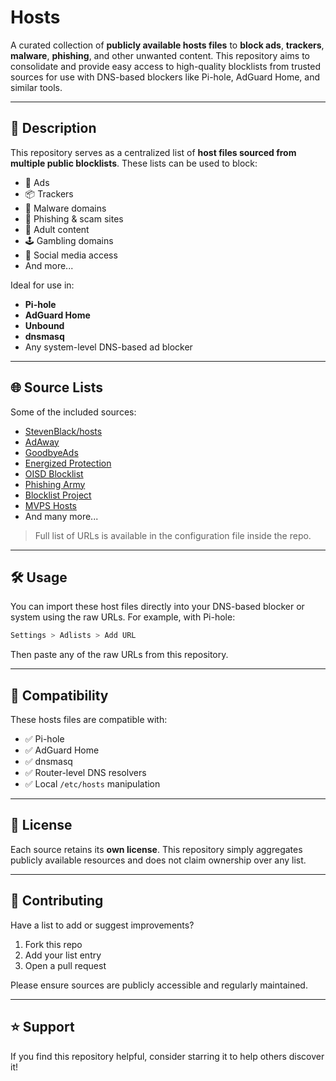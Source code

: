 # Hosts

A curated collection of **publicly available hosts files** to **block ads**, **trackers**, **malware**, **phishing**, and other unwanted content. This repository aims to consolidate and provide easy access to high-quality blocklists from trusted sources for use with DNS-based blockers like Pi-hole, AdGuard Home, and similar tools.

---

## 📜 Description

This repository serves as a centralized list of **host files sourced from multiple public blocklists**. These lists can be used to block:
- 🛑 Ads
- 📦 Trackers
- 🐛 Malware domains
- 🎣 Phishing & scam sites
- 🔞 Adult content
- 🕹️ Gambling domains
- 🤳 Social media access
- And more...

Ideal for use in:
- **Pi-hole**
- **AdGuard Home**
- **Unbound**
- **dnsmasq**
- Any system-level DNS-based ad blocker

---

## 🌐 Source Lists

Some of the included sources:
- [StevenBlack/hosts](https://github.com/StevenBlack/hosts)
- [AdAway](https://adaway.org/)
- [GoodbyeAds](https://github.com/jerryn70/GoodbyeAds)
- [Energized Protection](https://energized.pro)
- [OISD Blocklist](https://oisd.nl/)
- [Phishing Army](https://phishing.army)
- [Blocklist Project](https://blocklistproject.github.io)
- [MVPS Hosts](https://winhelp2002.mvps.org/hosts.htm)
- And many more...

> Full list of URLs is available in the configuration file inside the repo.

---

## 🛠 Usage

You can import these host files directly into your DNS-based blocker or system using the raw URLs. For example, with Pi-hole:

```bash
Settings > Adlists > Add URL
````

Then paste any of the raw URLs from this repository.

---

## 🧪 Compatibility

These hosts files are compatible with:

* ✅ Pi-hole
* ✅ AdGuard Home
* ✅ dnsmasq
* ✅ Router-level DNS resolvers
* ✅ Local `/etc/hosts` manipulation

---

## 📄 License

Each source retains its **own license**. This repository simply aggregates publicly available resources and does not claim ownership over any list.

---

## 🤝 Contributing

Have a list to add or suggest improvements?

1. Fork this repo
2. Add your list entry
3. Open a pull request

Please ensure sources are publicly accessible and regularly maintained.

---

## ⭐️ Support

If you find this repository helpful, consider starring it to help others discover it!
